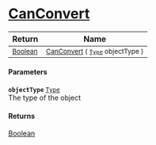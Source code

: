# [CanConvert](./NetCoreFeatureDescriptorDictionaryConverter-100664119.md)



| Return | Name | 
| --- | --- | 
| <sub>[Boolean](https://docs.microsoft.com/en-us/dotnet/api/System.Boolean)</sub>| <sub>[CanConvert](./NetCoreFeatureDescriptorDictionaryConverter-100664119.md) ( [`Type`](https://docs.microsoft.com/en-us/dotnet/api/System.Type) objectType )</sub>| <br>


#### Parameters
**`objectType`**  [`Type`](https://docs.microsoft.com/en-us/dotnet/api/System.Type)<br>The type of the object
#### Returns
[Boolean](https://docs.microsoft.com/en-us/dotnet/api/System.Boolean)